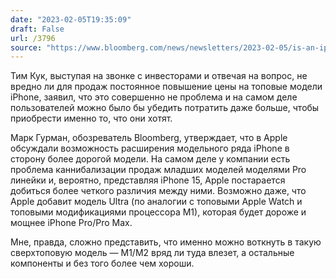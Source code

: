 ```yaml
---
date: "2023-02-05T19:35:09"
draft: False
url: /3796
source: "https://www.bloomberg.com/news/newsletters/2023-02-05/is-an-iphone-ultra-or-iphone-fold-coming-from-apple-ceo-remarks-offer-clues-ldrhx53a"
---
```


Тим Кук, выступая на звонке с инвесторами и отвечая на вопрос, не вредно ли для продаж постоянное повышение цены на топовые модели iPhone, заявил, что это совершенно не проблема и на самом деле пользователей можно было бы убедить потратить даже больше, чтобы приобрести именно то, что они хотят.

Марк Гурман, обозреватель Bloomberg, утверждает, что в Apple обсуждали возможность расширения модельного ряда iPhone в сторону более дорогой модели. На самом деле у компании есть проблема каннибализации продаж младших моделей моделями Pro линейки и, вероятно, представляя iPhone 15, Apple постарается добиться более четкого различия между ними. Возможно даже, что Apple добавит модель Ultra (по аналогии с топовыми Apple Watch и топовыми модификациями процессора M1), которая будет дороже и мощнее iPhone Pro/Pro Max. 

Мне, правда, сложно представить, что именно можно воткнуть в такую сверхтоповую модель — M1/M2 вряд ли туда влезет, а остальные компоненты и без того более чем хороши.
